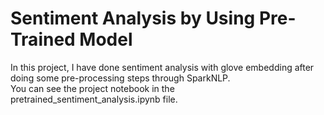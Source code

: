 # Sentiment Analysis by Using Pre-Trained Model
In this project, I have done sentiment analysis with glove embedding after doing some pre-processing steps through SparkNLP. <br/>
You can see the project notebook in the pretrained_sentiment_analysis.ipynb file. 

